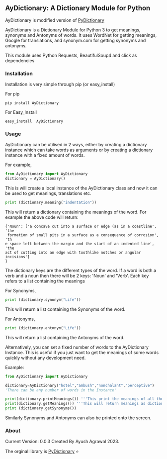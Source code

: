 ## AyDictionary: A Dictionary Module for Python

<!-- [![Build Status](http://img.shields.io/travis/geekpradd/AyDictionary/master.svg?style=flat-square)](https://travis-ci.org/geekpradd/AyDictionary)
[![Latest Version](http://img.shields.io/pypi/v/AyDictionary.svg?style=flat-square)](https://pypi.python.org/pypi/AyDictionary/)
[![License](https://img.shields.io/pypi/l/AyDictionary.svg?style=flat-square)](https://pypi.python.org/pypi/AyDictionary/)
[![Downloads](https://img.shields.io/pypi/dm/AyDictionary.svg?style=flat-square)](https://pypi.python.org/pypi/AyDictionary/) -->
AyDictionary is modified version of [PyDictionary](https://github.com/geekpradd/PyDictionary)

AyDictionary is a Dictionary Module for Python 3 to get meanings, synonyms and Antonyms of words. It uses WordNet for getting meanings, Google for translations, and synonym.com for getting synonyms and antonyms. 

This module uses Python Requests, BeautifulSoup4 and click as dependencies

### Installation

Installation is very simple through pip (or easy_install)

For pip

```
pip install AyDictionary
```

For Easy_Install

```
easy_install  AyDictionary
```

### Usage

AyDictionary can be utilised in 2 ways, either by creating a dictionary instance which can take words as arguments or by creating a dictionary instance with a fixed amount of words.

For example,

```python
from AyDictionary import AyDictionary
dictionary = AyDictionary()
```

This is will create a local instance of the AyDictionary class and now it can be used to get meanings, translations etc.

```python
print (dictionary.meaning("indentation"))
```

This will return a dictionary containing the meanings of the word. 
For example the above code will return:

```
{'Noun': ['a concave cut into a surface or edge (as in a coastline', 'the
 formation of small pits in a surface as a consequence of corrosion', 'th
e space left between the margin and the start of an indented line', 'the 
act of cutting into an edge with toothlike notches or angular incisions']
}                                                                        
```
The dictionary keys are the different types of the word. If a word is both a verb and a noun then there will be 2 keys: 'Noun' and 'Verb'.
Each key refers to a list containing the meanings


For Synonyms,

```python
print (dictionary.synonym("Life"))
```

This will return a list containing the Synonyms of the word.

For Antonyms,

```python
print (dictionary.antonym("Life"))
```
This will return a list containing the Antonyms of the word.

<!-- For Translations,

```python
print (dictionary.translate("Range",'es'))
```

This will return the Translation of the word "Range" in Spanish. For Language codes consult Google Translate. The return value is string in Python 3 and unicode in Python 2 -->

Alternatively, you can set a fixed number of words to the AyDictionary Instance. This is useful if you just want to get the meanings of some words quickly without any development need.

Example:

```python
from AyDictionary import AyDictionary

dictionary=AyDictionary("hotel","ambush","nonchalant","perceptive")
'There can be any number of words in the Instance'

print(dictionary.printMeanings()) '''This print the meanings of all the words'''
print(dictionary.getMeanings()) '''This will return meanings as dictionaries'''
print (dictionary.getSynonyms())
```
<!-- print (dictionary.translateTo("hi")) '''This will translate all words to Hindi''' -->
Similarly Synonyms and Antonyms can also be printed onto the screen.

### About

Current Version: 0.0.3
Created By Ayush Agrawal 2023.

The orginal library is [PyDictionary](https://github.com/geekpradd/PyDictionary) ⭐